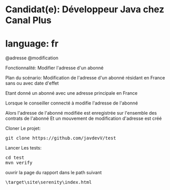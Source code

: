 # Candidat(e): Développeur Java chez Canal Plus

# language: fr

@adresse @modification

Fonctionnalité: Modifier l'adresse d'un abonné

Plan du scénario: Modification de l'adresse d'un abonné résidant en France sans ou avec date d'effet

Etant donné un abonné avec une adresse principale <active> en France

Lorsque le conseiller connecté à <canal> modifie l'adresse de l'abonné

Alors l'adresse de l'abonné modifiée est enregistrée sur l'ensemble des contrats de l'abonné Et un mouvement de modification d'adresse est créé

Cloner Le projet:
<pre>
git clone https://github.com/javdevV/test
</pre>

Lancer Les tests:
<pre>
cd test 
mvn verify
</pre>
ouvrir la page du rapport dans le path suivant
<pre>
\target\site\serenity\index.html
</pre>
